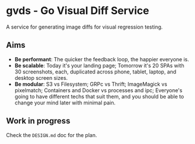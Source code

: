 # gvds - Go Visual Diff Service

A service for generating image diffs for visual regression testing.

## Aims

* __Be performant__: The quicker the feedback loop, the happier everyone is.
* __Be scalable__: Today it's your landing page; Tomorrow it's 20 SPAs with 30 screenshots, each, duplicated across phone, tablet, laptop, and desktop screen sizes.
* __Be modular__: S3 vs Filesystem; GRPc vs Thrift; ImageMagick vs pixelmatch; Containers and Docker vs processes and ipc; Everyone's going to have different techs that suit them, and you should be able to change your mind later with minimal pain.

## Work in progress

Check the `DESIGN.md` doc for the plan.
